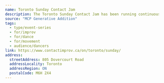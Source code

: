 ```yaml
---
name: Toronto Sunday Contact Jam
description: The Toronto Sunday Contact Jam has been running continuously for 35+ years, celebrating contact improvisation every Sunday from 10:30 am to 1:30 pm. Contact Improvisation is a partner/solo/group-improvised dance style developed in 1972, heavily influenced by Aikido and Modern dance. Regular meetings of contact improvisation dancers take place where dancers of all levels dance and observe. The space at Dovercourt House third floor is described as inspiring - one of the most beautiful dance spaces in North America with lots of natural light and a smooth dance floor.
source: "MCP Generative Addition"
tags:
  - type/event-series
  - for/improv
  - for/dance
  - for/movement
  - audience/dancers
link: https://www.contactimprov.ca/on/toronto/sunday/
address:
  streetAddress: 805 Dovercourt Road
  addressLocality: Toronto
  addressRegion: ON
  postalCode: M6H 2X4
---
```

